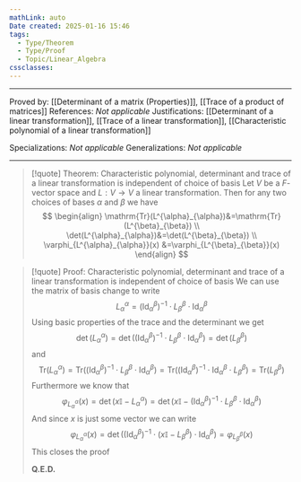 ```yaml
---
mathLink: auto
Date created: 2025-01-16 15:46
tags:
  - Type/Theorem
  - Type/Proof
  - Topic/Linear_Algebra
cssclasses:
---
```

---  

Proved by: [[Determinant of a matrix (Properties)]], [[Trace of a product of matrices]]
References: _Not applicable_
Justifications: [[Determinant of a linear transformation]], [[Trace of a linear transformation]], [[Characteristic polynomial of a linear transformation]]

Specializations: _Not applicable_
Generalizations: _Not applicable_

---

> [!quote] Theorem: Characteristic polynomial, determinant and trace of a linear transformation is independent of choice of basis
> Let $V$ be a $F$-vector space and $L:V\to V$ a linear transformation. Then for any two choices of bases $\alpha$ and $\beta$ we have
> $$ \begin{align} \mathrm{Tr}(L^{\alpha}_{\alpha})&=\mathrm{Tr}(L^{\beta}_{\beta}) \\  \det(L^{\alpha}_{\alpha})&=\det(L^{\beta}_{\beta}) \\ \varphi_{L^{\alpha}_{\alpha}}(x) &=\varphi_{L^{\beta}_{\beta}}(x) \end{align} $$

>[!quote] Proof: Characteristic polynomial, determinant and trace of a linear transformation is independent of choice of basis
>We can use the matrix of basis change to write $$ L^{\alpha}_{\alpha}=(\text{Id}^{\beta}_{\alpha})^{-1}\cdot L^{\beta}_{\beta}\cdot\text{Id}^{\beta}_{\alpha} $$Using basic properties of the trace and the determinant we get $$ \det(L^{\alpha}_{\alpha})=\det((\text{Id}^{\beta}_{\alpha})^{-1}\cdot L^{\beta}_{\beta}\cdot\text{Id}^{\beta}_{\alpha} )=\det(L^{\beta}_{\beta}) $$ and $$ \mathrm{Tr}(L^{\alpha}_{\alpha})=\mathrm{Tr}((\text{Id}^{\beta}_{\alpha})^{-1}\cdot L^{\beta}_{\beta}\cdot\text{Id}^{\beta}_{\alpha})=\mathrm{Tr}((\text{Id}^{\beta}_{\alpha})^{-1}\cdot\text{Id}^{\beta}_{\alpha}\cdot L^{\beta}_{\beta})=\mathrm{Tr}(L^{\beta}_{\beta}) $$Furthermore we know that $$ \varphi_{L^{\alpha}_{\alpha}}(x)=\det(x\mathbb{I}-L^{\alpha}_{\alpha})=\det(x\mathbb{I}-(\text{Id}^{\beta}_{\alpha})^{-1}\cdot L^{\beta}_{\beta}\cdot\text{Id}^{\beta}_{\alpha}) $$ And since $x$ is just some vector we can write $$ \varphi_{L^{\alpha}_{\alpha}}(x)=\det((\text{Id}^{\beta}_{\alpha})^{-1}\cdot (x\mathbb{I}-L^{\beta}_{\beta})\cdot\text{Id}^{\beta}_{\alpha})=\varphi_{L^{\beta}_{\beta}}(x) $$
>This closes the proof
>
>**Q.E.D.**


